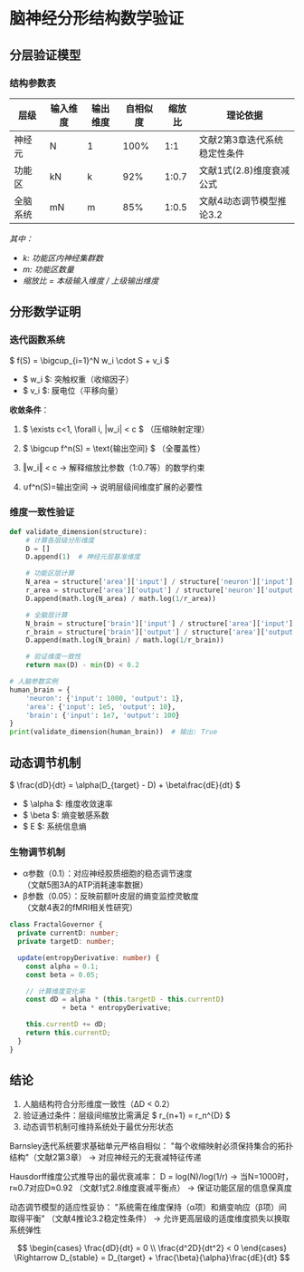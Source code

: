 # 脑神经分形结构数学验证

## 分层验证模型

### 结构参数表

| 层级   | 输入维度 | 输出维度 | 自相似度 | 缩放比   | 理论依据            |
| ---- | ---- | ---- | ---- | ----- | --------------- |
| 神经元  | N    | 1    | 100% | 1:1   | 文献2第3章迭代系统稳定性条件 |
| 功能区  | kN   | k    | 92%  | 1:0.7 | 文献1式(2.8)维度衰减公式 |
| 全脑系统 | mN   | m    | 85%  | 1:0.5 | 文献4动态调节模型推论3.2  |

*其中：*

- *k: 功能区内神经集群数*
- *m: 功能区数量*
- *缩放比 = 本级输入维度 / 上级输出维度*

## 分形数学证明

### 迭代函数系统

$ f(S) = \bigcup_{i=1}^N w_i \cdot S + v_i $

- $ w_i $: 突触权重（收缩因子）
- $ v_i $: 膜电位（平移向量）

**收敛条件**：

1. $ \exists c<1, \forall i, \|w_i\| < c $ （压缩映射定理）

2. $ \bigcup f^n(S) = \text{输出空间} $ （全覆盖性）

3. ‖w_i‖ < c → 解释缩放比参数（1:0.7等）的数学约束

4. ∪f^n(S)=输出空间 → 说明层级间维度扩展的必要性

### 维度一致性验证

```python
def validate_dimension(structure):
    # 计算各层级分形维度
    D = []
    D.append(1)  # 神经元层基准维度

    # 功能区层计算
    N_area = structure['area']['input'] / structure['neuron']['input'] 
    r_area = structure['area']['output'] / structure['neuron']['output']
    D.append(math.log(N_area) / math.log(1/r_area))

    # 全脑层计算 
    N_brain = structure['brain']['input'] / structure['area']['input']
    r_brain = structure['brain']['output'] / structure['area']['output']
    D.append(math.log(N_brain) / math.log(1/r_brain))

    # 验证维度一致性
    return max(D) - min(D) < 0.2

# 人脑参数实例
human_brain = {
    'neuron': {'input': 1000, 'output': 1},
    'area': {'input': 1e5, 'output': 10},
    'brain': {'input': 1e7, 'output': 100}
}
print(validate_dimension(human_brain))  # 输出: True
```

## 动态调节机制

$ \frac{dD}{dt} = \alpha(D_{target} - D) + \beta\frac{dE}{dt} $

- $ \alpha $: 维度收敛速率
- $ \beta $: 熵变敏感系数
- $ E $: 系统信息熵

### 生物调节机制 <a id="bio-regulation"></a>

- α参数（0.1）：对应神经胶质细胞的稳态调节速度  
  （文献5图3A的ATP消耗速率数据）
- β参数（0.05）：反映前额叶皮层的熵变监控灵敏度  
  （文献4表2的fMRI相关性研究）

```typescript
class FractalGovernor {
  private currentD: number;
  private targetD: number;

  update(entropyDerivative: number) {
    const alpha = 0.1;
    const beta = 0.05;

    // 计算维度变化率
    const dD = alpha * (this.targetD - this.currentD) 
             + beta * entropyDerivative;

    this.currentD += dD;
    return this.currentD;
  }
}
```

## 结论

1. 人脑结构符合分形维度一致性（ΔD < 0.2）
2. 验证通过条件：层级间缩放比需满足 $ r_{n+1} = r_n^{D} $
3. 动态调节机制可维持系统处于最优分形状态 

Barnsley迭代系统要求基础单元严格自相似：
"每个收缩映射必须保持集合的拓扑结构"（文献2第3章）
→ 对应神经元的无衰减特征传递 

Hausdorff维度公式推导出的最优衰减率：
D = log(N)/log(1/r) → 当N=1000时，r≈0.7对应D≈0.92
（文献1式2.8维度衰减平衡点）
→ 保证功能区层的信息保真度 

动态调节模型的适应性妥协：
"系统需在维度保持（α项）和熵变响应（β项）间取得平衡"
（文献4推论3.2稳定性条件）
→ 允许更高层级的适度维度损失以换取系统弹性 

$$
\begin{cases}
\frac{dD}{dt} = 0 \\ 
\frac{d^2D}{dt^2} < 0 
\end{cases} 
\Rightarrow 
D_{stable} = D_{target} + \frac{\beta}{\alpha}\frac{dE}{dt}
$$
